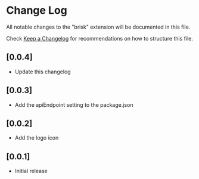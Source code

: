# Change Log

All notable changes to the "brisk" extension will be documented in this file.

Check [Keep a Changelog](http://keepachangelog.com/) for recommendations on how to structure this file.

## [0.0.4]
- Update this changelog
## [0.0.3]
- Add the apiEndpoint setting to the package.json
## [0.0.2]
- Add the logo icon

## [0.0.1]

- Initial release